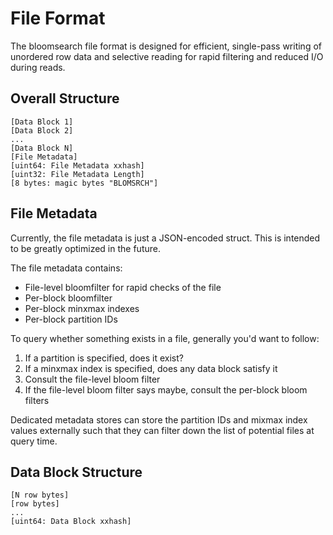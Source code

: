 # File Format

The bloomsearch file format is designed for efficient, single-pass writing of unordered row data and selective reading for rapid filtering and reduced I/O during reads.

## Overall Structure

```
[Data Block 1]
[Data Block 2]
...
[Data Block N]
[File Metadata]
[uint64: File Metadata xxhash]
[uint32: File Metadata Length]
[8 bytes: magic bytes "BLOMSRCH"]
```

## File Metadata

Currently, the file metadata is just a JSON-encoded struct. This is intended to be greatly optimized in the future.

The file metadata contains:
- File-level bloomfilter for rapid checks of the file
- Per-block bloomfilter
- Per-block minxmax indexes
- Per-block partition IDs

To query whether something exists in a file, generally you'd want to follow:
1. If a partition is specified, does it exist?
2. If a minxmax index is specified, does any data block satisfy it
3. Consult the file-level bloom filter
4. If the file-level bloom filter says maybe, consult the per-block bloom filters

Dedicated metadata stores can store the partition IDs and mixmax index values externally such that they can filter down the list of potential files at query time.

## Data Block Structure

```
[N row bytes]
[row bytes]
...
[uint64: Data Block xxhash]
```
